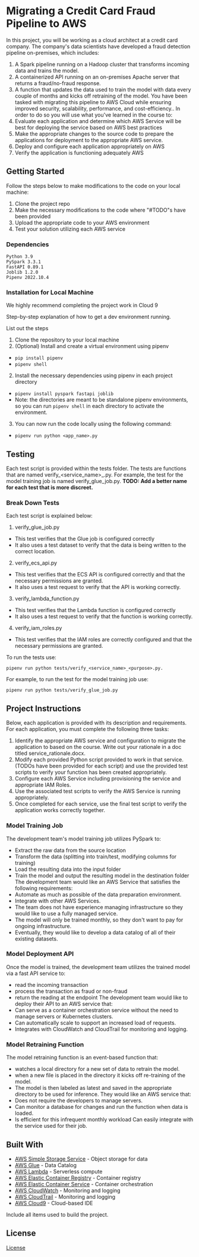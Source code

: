 # Migrating a Credit Card Fraud Pipeline to AWS

In this project, you will be working as a cloud architect at a credit card company. The company's data scientists have developed a fraud detection pipeline on-premises, which includes:
1. A Spark pipeline running on a Hadoop cluster that transforms incoming data and trains the model.
2. A containerized API running on an on-premises Apache server that returns a fraud/no-fraud response.
3. A function that updates the data used to train the model with data every couple of months and kicks off retraining of the model.
You have been tasked with migrating this pipeline to AWS Cloud while ensuring improved security, scalability, performance, and cost-efficiency.. In order to do so you will use what you've learned in the course to:
1. Evaluate each application and determine which AWS Service will be best for deploying the service based on AWS best practices
2. Make the appropriate changes to the source code to prepare the applications for deployment to the appropriate AWS service.
3. Deploy and configure each application appropriately on AWS
4. Verify the application is functioning adequately AWS

## Getting Started

Follow the steps below to make modifications to the code on your local machine:
1. Clone the project repo 
2. Make the necessary modifications to the code where "#TODO"s have been provided
3. Upload the appropriate code to your AWS environment
4. Test your solution utilizing each AWS service

### Dependencies

```
Python 3.9
PySpark 3.3.1
FastAPI 0.89.1
Joblib 1.2.0
Pipenv 2022.10.4
```

### Installation for Local Machine
We highly recommend completing the project work in Cloud 9

Step-by-step explanation of how to get a dev environment running.

List out the steps
1. Clone the repository to your local machine
2. (Optional) Install and create a virtual environment using pipenv
  - ```pip install pipenv```
  - ```pipenv shell```
2. Install the necessary dependencies using pipenv in each project directory
  - ```pipenv install pyspark fastapi joblib ```
  - Note: the directories are meant to be standalone pipenv environments, so you can run ```pipenv shell``` in each directory to activate the environment.
3. You can now run the code locally using the following command:
  - ```pipenv run python <app_name>.py```

## Testing

Each test script is provided within the tests folder. The tests are functions that are named verify_<service_name>_<purpose>.py. For example, the test for the model training job is named verify_glue_job.py. **TODO: Add a better name for each test that is more discreet.**

### Break Down Tests

Each test script is explained below:

1. verify_glue_job.py
  - This test verifies that the Glue job is configured correctly 
  - It also uses a test dataset to verify that the data is being written to the correct location.
2. verify_ecs_api.py
  - This test verifies that the ECS API is configured correctly and that the necessary permissions are granted.
  - It also uses a test request to verify that the API is working correctly.
3. verify_lambda_function.py
  - This test verifies that the Lambda function is configured correctly 
  - It also uses a test request to verify that the function is working correctly.
4. verify_iam_roles.py
  - This test verifies that the IAM roles are correctly configured and that the necessary permissions are granted.

To run the tests use:

```
pipenv run python tests/verify_<service_name>_<purpose>.py.
```

For example, to run the test for the model training job use:
```
pipenv run python tests/verify_glue_job.py
```
## Project Instructions

Below, each application is provided with its description and requirements. For each application, you must complete the following three tasks:
1. Identify the appropriate AWS service and configuration to migrate the application to based on the course. Write out your rationale in a doc titled service_rationale.docx.
2. Modify each provided Python script provided to work in that service. (TODOs have been provided for each script) and use the provided test scripts to verify your function has been created appropriately. 
3. Configure each AWS Service including provisioning the service and appropriate IAM Roles. 
4. Use the associated test scripts to verify the AWS Service is running appropriately. 
5. Once completed for each service, use the final test script to verify the application works correctly together. 

### Model Training Job
The development team's model training job utilizes PySpark to:
  - Extract the raw data from the source location 
  - Transform the data (splitting into train/test, modifying columns for training) 
  - Load the resulting data into the input folder 
  - Train the model and output the resulting model in the destination folder
The development team would like an AWS Service that satisfies the following requirements:
  - Automate as much as possible of the data preparation environment. 
  - Integrate with other AWS Services. 
  - The team does not have experience managing infrastructure so they would like to use a fully managed service. 
  - The model will only be trained monthly, so they don't want to pay for ongoing infrastructure. 
  - Eventually, they would like to develop a data catalog of all of their existing datasets. 

### Model Deployment API
Once the model is trained, the development team utilizes the trained model via a fast API service to:
  - read the incoming transaction
  - process the transaction as fraud or non-fraud 
  - return the reading at the endpoint 
The development team would like to deploy their API to an AWS service that:
  - Can serve as a container orchestration service without the need to manage servers or Kubernetes clusters. 
  - Can automatically scale to support an increased load of requests.
  - Integrates with CloudWatch and CloudTrail for monitoring and logging. 

### Model Retraining Function
The model retraining function is an event-based function that:
  - watches a local directory for a new set of data to retrain the model.
  - when a new file is placed in the directory it kicks off re-training of the model.
  - The model is then labeled as latest and saved in the appropriate directory to be used for inference.
They would like an AWS service that:
  - Does not require the developers to manage servers.
  - Can monitor a database for changes and run the function when data is loaded. 
  -  Is efficient for this infrequent monthly workload
Can easily integrate with the service used for their job.

## Built With

* [AWS Simple Storage Service](https://aws.amazon.com/s3/) - Object storage for data
* [AWS Glue](https://aws.amazon.com/glue/) - Data Catalog
* [AWS Lambda](https://aws.amazon.com/lambda/) - Serverless compute
* [AWS Elastic Container Registry](https://aws.amazon.com/ecr/) - Container registry
* [AWS Elastic Container Service](https://aws.amazon.com/ecs/) - Container orchestration
* [AWS CloudWatch](https://aws.amazon.com/cloudwatch/) - Monitoring and logging
* [AWS CloudTrail](https://aws.amazon.com/cloudtrail/) - Monitoring and logging
* [AWS Cloud9](https://aws.amazon.com/cloud9/) - Cloud-based IDE

Include all items used to build the project.

## License
[License](../LICENSE.md)
